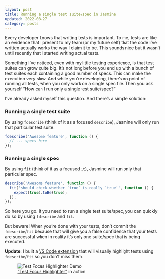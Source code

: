 ```yaml
---
layout: post
title: Running a single test suite/spec in Jasmine
updated: 2022-08-27
category: posts
---
```


Every developer knows that writing tests is important. To me, tests are like an evidence that I present to my team (or my future self) that the code I’ve written actually works the way I claim it to be. This sounds nice but it wasn’t until recently that I started writing actual tests.

Something I’ve noticed, even with my little testing experience, is that test suites can grow quite big. It’s not long before you end up with a bunch of test suites each containing a good number of specs. This can make the execution very slow. And while you’re developing, there’s no point of running all tests, when you only work on a single spec file. Then you ask yourself “How can I run only a single test suite/spec?”

I’ve already asked myself this question. And there’s a simple solution:

### Running a single test suite

By using `fdescribe` (think of it as a focused `describe`), Jasmine will only run that particular test suite.

```js
fdescribe('Awesome feature', function () {
  // ... specs here
});
```

### Running a single spec

By using `fit` (think of it as a focused `it`), Jasmine will run only that particular spec.

```js
describe('Awesome feature', function () {
  fit('should check whether `true` is really `true`', function () {
    expect(true).toBe(true);
  });
});
```

So here you go. If you need to run a single test suite/spec, you can quickly do so by using `fdescribe` and `fit`.

But beware! When you’re done with your tests, don’t commit the `fdescribe`/`fit` because that will give you a false confidence that your tests are successful when in reality it’s only one suite/spec that is being executed.

**Update**: I built a [VS Code extension](https://marketplace.visualstudio.com/items?itemName=dzhavat.test-focus-highlighter) that will visually highlight tests using `fdescribe`/`fit` so you don’t miss them.

<figure>
  <img src="/assets/img/2020/04/27/test-focus-highlighter-demo.gif" alt="Test Focus Highlighter Demo">
  <figcaption><a href="https://marketplace.visualstudio.com/items?itemName=dzhavat.test-focus-highlighter" target="_blank" rel="noopener">“Test Focus Highlighter”</a> in action</figcaption>
</figure>
